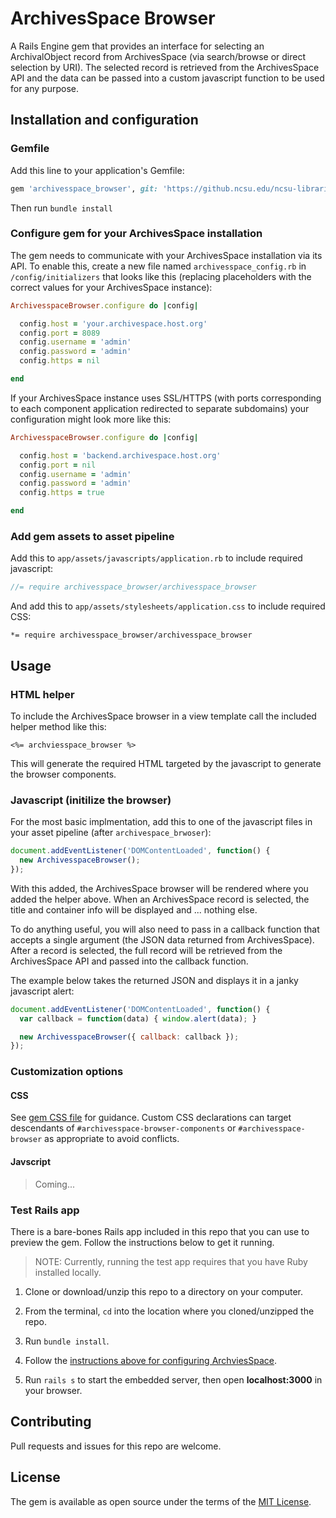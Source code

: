 # ArchivesSpace Browser
A Rails Engine gem that provides an interface for selecting an ArchivalObject record from ArchivesSpace (via search/browse or direct selection by URI). The selected record is retrieved from the ArchivesSpace API and the data can be passed into a custom javascript function to be used for any purpose.

## Installation and configuration

### Gemfile

Add this line to your application's Gemfile:

```ruby
gem 'archivesspace_browser', git: 'https://github.ncsu.edu/ncsu-libraries/archivesspace_browser_rails.git'
```

Then run `bundle install`

### Configure gem for your ArchivesSpace installation

The gem needs to communicate with your ArchivesSpace installation via its API.
To enable this, create a new file named `archivesspace_config.rb` in `/config/initializers` that looks like this (replacing placeholders with the correct values for your ArchivesSpace instance):

```ruby
ArchivesspaceBrowser.configure do |config|

  config.host = 'your.archivespace.host.org'
  config.port = 8089
  config.username = 'admin'
  config.password = 'admin'
  config.https = nil

end
```

If your ArchivesSpace instance uses SSL/HTTPS (with ports corresponding to each component application redirected to separate subdomains) your configuration might look more like this:

```ruby
ArchivesspaceBrowser.configure do |config|

  config.host = 'backend.archivespace.host.org'
  config.port = nil
  config.username = 'admin'
  config.password = 'admin'
  config.https = true

end
```


### Add gem assets to asset pipeline

Add this to `app/assets/javascripts/application.rb` to include required javascript:

```js
//= require archivesspace_browser/archivesspace_browser
```

And add this to `app/assets/stylesheets/application.css` to include required CSS:

```
*= require archivesspace_browser/archivesspace_browser
```


## Usage

### HTML helper

To include the ArchivesSpace browser in a view template call the included helper method like this:

```
<%= archviesspace_browser %>
```

This will generate the required HTML targeted by the javascript to generate the browser components.


### Javascript (initilize the browser)

For the most basic implmentation, add this to one of the javascript files in your asset pipeline (after `archivespace_brwoser`):

```js
document.addEventListener('DOMContentLoaded', function() {
  new ArchivesspaceBrowser();
});
```

With this added, the ArchivesSpace browser will be rendered where you added the helper above. When an ArchivesSpace record is selected, the title and container info will be displayed and ... nothing else.

To do anything useful, you will also need to pass in a callback function that accepts a single argument (the JSON data returned from ArchivesSpace). After a record is selected, the full record will be retrieved from the ArchivesSpace API and passed into the callback function.

The example below takes the returned JSON and displays it in a janky javascript alert:

```js
document.addEventListener('DOMContentLoaded', function() {
  var callback = function(data) { window.alert(data); }

  new ArchivesspaceBrowser({ callback: callback });
});
```

### Customization options

#### CSS

See [gem CSS file](./app/assets/stylesheets/archviesspace_browser/archivesspace_browser.css) for guidance. Custom CSS declarations can target descendants of `#archivesspace-browser-components` or `#archivesspace-browser` as appropriate to avoid conflicts.

#### Javscript

> Coming...


### Test Rails app

There is a bare-bones Rails app included in this repo that you can use to preview the gem. Follow the instructions below to get it running.

> NOTE: Currently, running the test app requires that you have Ruby installed locally.

1. Clone or download/unzip this repo to a directory on your computer.

2. From the terminal, `cd` into the location where you cloned/unzipped the repo.

3. Run `bundle install`.

4. Follow the [instructions above for configuring ArchviesSpace](#configure-gem-for-your-archivesspace-installation).

5. Run `rails s` to start the embedded server, then open **localhost:3000** in your browser.


## Contributing

Pull requests and issues for this repo are welcome.


## License

The gem is available as open source under the terms of the [MIT License](./MIT-LICENSE).
